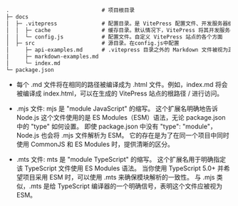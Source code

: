 

```md
.                             # 项目根目录
├─ docs
│  ├─ .vitepress              # 配置目录。是 VitePress 配置文件、开发服务器缓存、构建输出和可选主题自定义代码的位置。
│  │  ├─ cache                # 缓存目录。默认情况下，VitePress 将其开发服务器缓存存储在 .vitepress/cache 中，并将生产构建输出存储在 .vitepress/dist 中。
│  │  └─ config.js            # 配置文件。自定义 VitePress 站点的各个方面
│  ├─ src                     # 源目录。在config.js中配置
│     ├─ api-examples.md      # .vitepress 目录之外的 Markdown 文件被视为源文件。
│     ├─ markdown-examples.md
│     └─ index.md
└─ package.json
```


+ 每个 .md 文件将在相同的路径被编译成为 .html 文件。例如，index.md 将会被编译成 index.html，可以在生成的 VitePress 站点的根路径 / 进行访问。

+ .mjs 文件:
mjs 是 "module JavaScript" 的缩写。
这个扩展名明确地告诉 Node.js 这个文件使用的是 ES Modules（ESM）语法，无论 package.json 中的 "type" 如何设置。
即使 package.json 中没有 "type": "module"，Node.js 也会将 .mjs 文件解析为 ESM。
它的存在是为了在同一个项目中同时使用 CommonJS 和 ES Modules 时，提供清晰的区分。

+ .mts 文件:
mts 是 "module TypeScript" 的缩写。
这个扩展名用于明确指定该 TypeScript 文件使用 ES Modules 语法。
当你使用 TypeScript 5.0+ 并希望项目采用 ESM 时，可以使用 .mts 来确保模块解析的一致性。
与 .mjs 类似，.mts 是给 TypeScript 编译器的一个明确信号，表明这个文件应被视为 ESM。